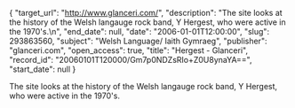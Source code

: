 {
  "target_url": "http://www.glanceri.com/", 
  "description": "The site looks at the history of the Welsh langauge rock band, Y Hergest, who were active in the 1970's.\n", 
  "end_date": null, 
  "date": "2006-01-01T12:00:00", 
  "slug": 293863560, 
  "subject": "Welsh Language/ Iaith Gymraeg", 
  "publisher": "glanceri.com", 
  "open_access": true, 
  "title": "Hergest - Glanceri", 
  "record_id": "20060101T120000/Gm7p0NDZsRIo+Z0U8ynaYA==", 
  "start_date": null
}

The site looks at the history of the Welsh langauge rock band, Y Hergest, who were active in the 1970's.
